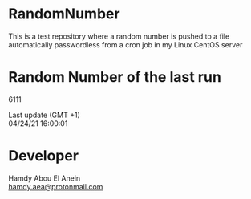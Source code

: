 # RandomNumber    
This is a test repository where a random number is pushed to a file automatically passwordless from a cron job in my Linux CentOS server    
# Random Number of the last run   
6111
      
Last update (GMT +1)    
04/24/21 16:00:01
# Developer    
Hamdy Abou El Anein   
hamdy.aea@protonmail.com
